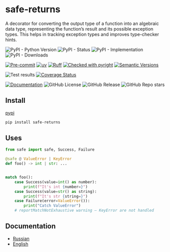 # safe-returns

A decorator for converting the output type of a function into an algebraic data type,
representing the function’s result and its possible exception types.
This helps in tracking exception types and improves type-checker hints.

![PyPI - Python Version](https://img.shields.io/pypi/pyversions/safe-returns)
![PyPI - Status](https://img.shields.io/pypi/status/safe-returns)
![PyPI - Implementation](https://img.shields.io/pypi/implementation/safe-returns)
![PyPI - Downloads](https://img.shields.io/pypi/dm/safe-returns)

[![Pre-commit](https://img.shields.io/badge/pre--commit-enabled-brightgreen?logo=pre-commit&logoColor=white)](https://github.com/feodor-ra/safe-returns/blob/master/.pre-commit-config.yaml)
[![uv](https://img.shields.io/endpoint?url=https://raw.githubusercontent.com/astral-sh/uv/main/assets/badge/v0.json)](https://github.com/astral-sh/uv)
[![Ruff](https://img.shields.io/endpoint?url=https://raw.githubusercontent.com/astral-sh/ruff/main/assets/badge/v2.json)](https://github.com/astral-sh/ruff)
[![Checked with pyright](https://microsoft.github.io/pyright/img/pyright_badge.svg)](https://microsoft.github.io/pyright/)
[![Semantic Versions](https://img.shields.io/badge/%20%20%F0%9F%93%A6%F0%9F%9A%80-semantic--versions-e10079.svg)](https://github.com/feodor-ra/safe-returns/releases)

![Test results](https://github.com/feodor-ra/safe-returns/actions/workflows/tests.yml/badge.svg)
[![Coverage Status](https://coveralls.io/repos/github/feodor-ra/safe-returns/badge.svg?branch=master)](https://coveralls.io/github/feodor-ra/safe-returns?branch=master)

[![Documentation](https://img.shields.io/badge/docs-mkdocs-blue)](https://feodor-ra.github.io/safe-returns/)
![GitHub License](https://img.shields.io/github/license/feodor-ra/safe-returns)
![GitHub Release](https://img.shields.io/github/v/release/feodor-ra/safe-returns)
![GitHub Repo stars](https://img.shields.io/github/stars/feodor-ra/safe-returns)

## Install

[pypi](https://pypi.org/project/safe-returns/)

```bash
pip install safe-returns
```

## Uses

```python
from safe import safe, Success, Failure

@safe @ ValueError | KeyError
def foo() -> int | str: ...


match foo():
    case Success(value=int() as number):
        print(f"It's int {number=}")
    case Success(value=str() as string):
        print(f"It's str {string=}")
    case Failure(error=ValueError()):
        print("Catch ValueError")
    # reportMatchNotExhaustive warning – KeyError are not handled
```

## Documentation

- [Russian](https://feodor-ra.github.io/safe-returns/ru/)
- [English](https://feodor-ra.github.io/safe-returns/en/)

